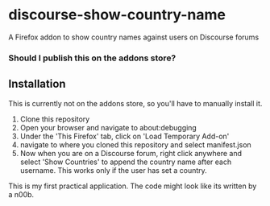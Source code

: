 # discourse-show-country-name
A Firefox addon to show country names against users on Discourse forums

### Should I publish this on the addons store?

## Installation
This is currently not on the addons store, so you'll have to manually install it.

 1. Clone this repository
 2. Open your browser and navigate to about:debugging
 3. Under the 'This Firefox' tab, click on 'Load Temporary Add-on'
 4. navigate to where you cloned this repository and select manifest.json
 5. Now when you are on a Discourse forum, right click anywhere and select 'Show Countries' to append the country name after each username. This works only if the user has set a country.

This is my first practical application. The code might look like its written by a n00b.
